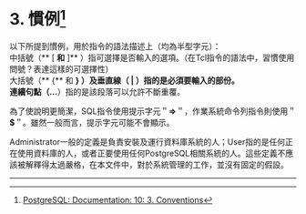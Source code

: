 # 3. 慣例[^1]

以下所提到慣例，用於指令的語法描述上（均為半型字元）：  
中括號（** \[ **和** \]** ）指可選擇是否輸入的選項。（在Tcl指令的語法中，習慣使用問號？表達這樣的可選擇性）  
大括號（** {** 和 **} **）及垂直線（** \| **）指的是必須要輸入的部份。  
連續句點（**...**）指的是該段落可以允許不斷重覆。

為了使說明更簡潔，SQL指令使用提示字元＂**=&gt;**＂，作業系統命令列指令則使用＂**$**＂。雖然一般而言，提示字元可能不會顯示。

Administrator一般的定義是負責安裝及運行資料庫系統的人；User指的是任何正在使用資料庫的人，或者正要使用任何PostgreSQL相關系統的人。這些定義不應該被解釋得太過嚴格，在本文件中，對於系統管理的工作，並沒有固定的假設。

---

[^1]: [PostgreSQL: Documentation: 10: 3. Conventions](https://www.postgresql.org/docs/10/static/notation.html)

